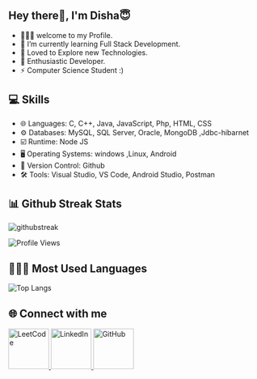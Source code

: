 ## Hey there👋, I'm Disha😇
- 👩🏼‍💻 welcome to my Profile. 
- 🌱 I’m currently learning Full Stack Development.
- 👀 Loved to Explore new Technologies.
- 🎯 Enthusiastic Developer.
- ⚡ Computer Science Student :)

## 💻 Skills
- 🌐 Languages: C, C++, Java, JavaScript, Php, HTML, CSS 
- ⚙️ Databases: MySQL, SQL Server, Oracle, MongoDB ,Jdbc-hibarnet
- ☑️ Runtime: Node JS 
- 🖥️ Operating Systems: windows ,Linux, Android
- 📜 Version Control: Github
- 🛠️ Tools: Visual Studio, VS Code, Android Studio, Postman

## 📊 Github Streak Stats 

![githubstreak](https://streak-stats.demolab.com?user=disha-satpute&theme=highcontrast&border_radius=5.4)

<p >
  <img src="https://komarev.com/ghpvc/?username=disha-satpute&style=for-the-badge" alt="Profile Views" />
</p>
  
## 👩🏼‍💻 Most Used Languages 

![Top Langs](https://github-readme-stats.vercel.app/api/top-langs/?username=disha-satpute&layout=compact)

## 🌐 Connect with me 
<a href="https://leetcode.com/u/disha_satpute/" target="_blank">
  <img src="https://upload.wikimedia.org/wikipedia/commons/1/19/LeetCode_logo_black.png" width="80" height="80" alt="LeetCode">
</a>  
<a href="https://www.linkedin.com/in/disha-satpute" target="_blank">
  <img src="https://upload.wikimedia.org/wikipedia/commons/thumb/8/81/LinkedIn_icon.svg/2048px-LinkedIn_icon.svg.png" width="80" height="80" alt="LinkedIn">
</a>  
<a href="https://github.com/disha-satpute" target="_blank">
  <img src="https://play-lh.googleusercontent.com/PCpXdqvUWfCW1mXhH1Y_98yBpgsWxuTSTofy3NGMo9yBTATDyzVkqU580bfSln50bFU=w240-h480-rw" width="80" height="80" alt="GitHub">
</a>

